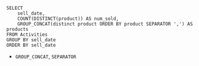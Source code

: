 ```
SELECT 
    sell_date,
    COUNT(DISTINCT(product)) AS num_sold,
    GROUP_CONCAT(distinct product ORDER BY product SEPARATOR ',') AS products
FROM Activities
GROUP BY sell_date
ORDER BY sell_date
```

- `GROUP_CONCAT`, `SEPARATOR`
